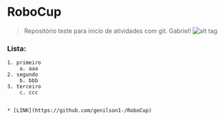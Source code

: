 # RoboCup

> Repositório teste para inicio de atividades com git.
> Gabriel!
	![alt tag](http://sd.keepcalm-o-matic.co.uk/i/keep-calm-and-sudo-apt-get-it.png)

### Lista:
	1. primeiro
		a. aaa
	2. segundo
		b. bbb
	3. terceiro
		c. ccc


	* [LINK](https://github.com/genilson1-/RoboCup)
